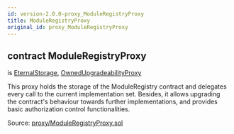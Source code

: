 ```yaml
---
id: version-2.0.0-proxy_ModuleRegistryProxy
title: ModuleRegistryProxy
original_id: proxy_ModuleRegistryProxy
---
```


<div class="contract-doc"><div class="contract"><h2 class="contract-header"><span class="contract-kind">contract</span> ModuleRegistryProxy</h2><p class="base-contracts"><span>is</span> <a href="storage_EternalStorage.html">EternalStorage</a><span>, </span><a href="proxy_OwnedUpgradeabilityProxy.html">OwnedUpgradeabilityProxy</a></p><p class="description">This proxy holds the storage of the ModuleRegistry contract and delegates every call to the current implementation set. Besides, it allows upgrading the contract&#x27;s behaviour towards further implementations, and provides basic authorization control functionalities.</p><div class="source">Source: <a href="git+https://github.com/PolymathNetwork/polymath-core/blob/v1.4.0/contracts/proxy/ModuleRegistryProxy.sol" target="_blank">proxy/ModuleRegistryProxy.sol</a></div></div></div>
